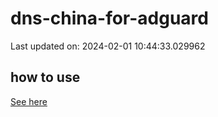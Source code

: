 # dns-china-for-adguard

Last updated on: 2024-02-01 10:44:33.029962

## how to use

[See here](https://github.com/AdguardTeam/AdGuardHome/wiki/Configuration#upstreams-from-file)